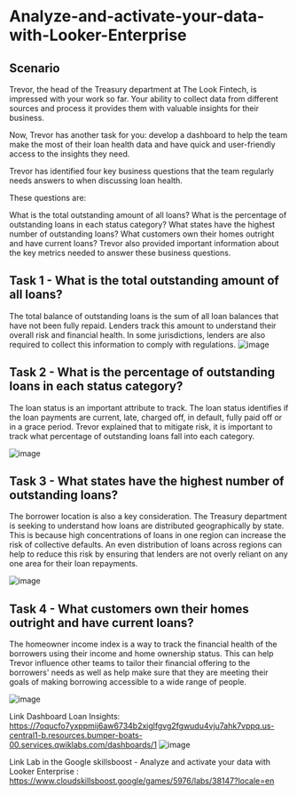 # Analyze-and-activate-your-data-with-Looker-Enterprise

## Scenario

Trevor, the head of the Treasury department at The Look Fintech, is impressed with your work so far. Your ability to collect data from different sources and process it provides them with valuable insights for their business.

Now, Trevor has another task for you: develop a dashboard to help the team make the most of their loan health data and have quick and user-friendly access to the insights they need.

Trevor has identified four key business questions that the team regularly needs answers to when discussing loan health.

These questions are:

What is the total outstanding amount of all loans?
What is the percentage of outstanding loans in each status category?
What states have the highest number of outstanding loans?
What customers own their homes outright and have current loans?
Trevor also provided important information about the key metrics needed to answer these business questions.

## Task 1 - What is the total outstanding amount of all loans?
The total balance of outstanding loans is the sum of all loan balances that have not been fully repaid. Lenders track this amount to understand their overall risk and financial health. In some jurisdictions, lenders are also required to collect this information to comply with regulations.
![image](https://github.com/user-attachments/assets/190b34db-4b51-4cb2-bdf0-6d5c36f57caf)

## Task 2 - What is the percentage of outstanding loans in each status category?
The loan status is an important attribute to track. The loan status identifies if the loan payments are current, late, charged off, in default, fully paid off or in a grace period. Trevor explained that to mitigate risk, it is important to track what percentage of outstanding loans fall into each category.

![image](https://github.com/user-attachments/assets/e6276ef5-bc5a-4f01-8351-16e36571c906)

## Task 3  - What states have the highest number of outstanding loans?
The borrower location is also a key consideration. The Treasury department is seeking to understand how loans are distributed geographically by state. This is because high concentrations of loans in one region can increase the risk of collective defaults. An even distribution of loans across regions can help to reduce this risk by ensuring that lenders are not overly reliant on any one area for their loan repayments.

![image](https://github.com/user-attachments/assets/b416130c-7501-4aba-8a8a-16a92a48622c)

## Task 4 - What customers own their homes outright and have current loans?
The homeowner income index is a way to track the financial health of the borrowers using their income and home ownership status. This can help Trevor influence other teams to tailor their financial offering to the borrowers' needs as well as help make sure that they are meeting their goals of making borrowing accessible to a wide range of people.

![image](https://github.com/user-attachments/assets/ec1ed2c8-900a-4acb-a08c-f3a5855d189e)

Link Dashboard Loan Insights: https://7oqucfo7yxppmij6aw6734b2xiglfgvg2fgwudu4vju7ahk7vppq.us-central1-b.resources.bumper-boats-00.services.qwiklabs.com/dashboards/1
![image](https://github.com/user-attachments/assets/dfcb7711-de72-4a5d-8505-b6fafcc8d506)

Link Lab in the Google skillsboost - Analyze and activate your data with Looker Enterprise : https://www.cloudskillsboost.google/games/5976/labs/38147?locale=en





